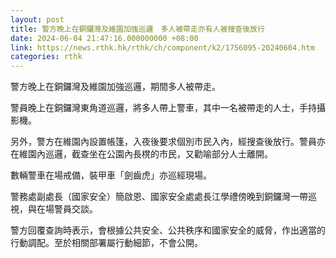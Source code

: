 ```yaml
---
layout: post
title: 警方晚上在銅鑼灣及維園加強巡邏　多人被帶走亦有人被搜查後放行
date: 2024-06-04 21:47:16.000000000 +08:00
link: https://news.rthk.hk/rthk/ch/component/k2/1756095-20240604.htm
categories: rthk
---
```


警方晚上在銅鑼灣及維園加強巡邏，期間多人被帶走。

警員晚上在銅鑼灣東角道巡邏，將多人帶上警車，其中一名被帶走的人士，手持攝影機。

另外，警方在維園內設置帳篷，入夜後要求個別市民入內，經搜查後放行。警員亦在維園內巡邏，截查坐在公園內長櫈的市民，又勸喻部分人士離開。

數輛警車在場戒備，裝甲車「劍齒虎」亦巡經現場。

警務處副處長（國家安全）簡啟恩、國家安全處處長江學禮傍晚到銅鑼灣一帶巡視，與在場警員交談。

警方回覆查詢時表示，會根據公共安全、公共秩序和國家安全的威脅，作出適當的行動調配。至於相關部署屬行動細節，不會公開。
